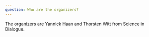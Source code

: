 ```yaml
---
question: Who are the organizers?
---
```


The organizers are Yannick Haan and Thorsten Witt from Science in Dialogue.